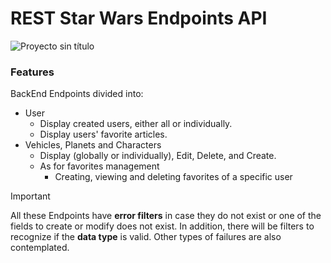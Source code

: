 # REST Star Wars Endpoints API

![Proyecto sin título](https://github.com/robmab/SW-Endpoints/assets/56076087/2c4f01a0-0cf3-4b93-aae3-5ac7dfdba22b)

### Features

BackEnd Endpoints divided into:
- User
  - Display created users, either all or individually.
  - Display users' favorite articles.
- Vehicles, Planets and Characters
  - Display (globally or individually), Edit, Delete, and Create.
  - As for favorites management
      - Creating, viewing and deleting favorites of a specific user

>[!IMPORTANT]
> All these Endpoints have **error filters** in case they do not exist or one of the fields to create or modify does not exist. In addition, there will be filters to recognize if the **data type** is valid. Other types of failures are also contemplated.
